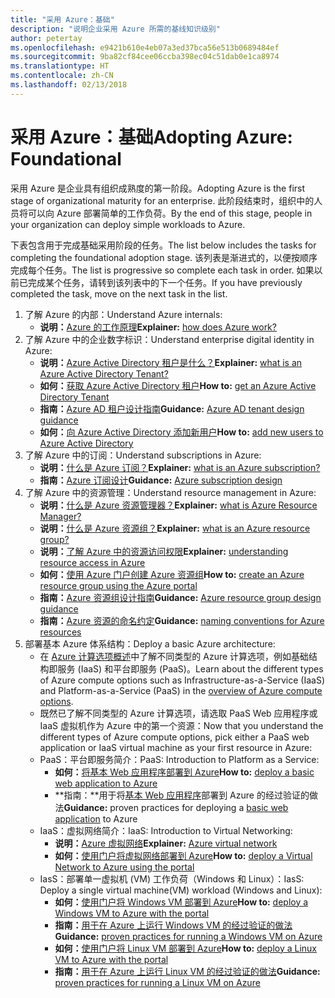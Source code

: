 ```yaml
---
title: "采用 Azure：基础"
description: "说明企业采用 Azure 所需的基线知识级别"
author: petertay
ms.openlocfilehash: e9421b610e4eb07a3ed37bca56e513b0689484ef
ms.sourcegitcommit: 9ba82cf84cee06ccba398ec04c51dab0e1ca8974
ms.translationtype: HT
ms.contentlocale: zh-CN
ms.lasthandoff: 02/13/2018
---
```

# <a name="adopting-azure-foundational"></a><span data-ttu-id="c283a-103">采用 Azure：基础</span><span class="sxs-lookup"><span data-stu-id="c283a-103">Adopting Azure: Foundational</span></span>

<span data-ttu-id="c283a-104">采用 Azure 是企业具有组织成熟度的第一阶段。</span><span class="sxs-lookup"><span data-stu-id="c283a-104">Adopting Azure is the first stage of organizational maturity for an enterprise.</span></span> <span data-ttu-id="c283a-105">此阶段结束时，组织中的人员将可以向 Azure 部署简单的工作负荷。</span><span class="sxs-lookup"><span data-stu-id="c283a-105">By the end of this stage, people in your organization can deploy simple workloads to Azure.</span></span>

<span data-ttu-id="c283a-106">下表包含用于完成基础采用阶段的任务。</span><span class="sxs-lookup"><span data-stu-id="c283a-106">The list below includes the tasks for completing the foundational adoption stage.</span></span> <span data-ttu-id="c283a-107">该列表是渐进式的，以便按顺序完成每个任务。</span><span class="sxs-lookup"><span data-stu-id="c283a-107">The list is progressive so complete each task in order.</span></span> <span data-ttu-id="c283a-108">如果以前已完成某个任务，请转到该列表中的下一个任务。</span><span class="sxs-lookup"><span data-stu-id="c283a-108">If you have previously completed the task, move on the next task in the list.</span></span> 

1. <span data-ttu-id="c283a-109">了解 Azure 的内部：</span><span class="sxs-lookup"><span data-stu-id="c283a-109">Understand Azure internals:</span></span>
    - <span data-ttu-id="c283a-110">**说明：**[Azure 的工作原理](azure-explainer.md)</span><span class="sxs-lookup"><span data-stu-id="c283a-110">**Explainer:** [how does Azure work?](azure-explainer.md)</span></span>
2. <span data-ttu-id="c283a-111">了解 Azure 中的企业数字标识：</span><span class="sxs-lookup"><span data-stu-id="c283a-111">Understand enterprise digital identity in Azure:</span></span>
    - <span data-ttu-id="c283a-112">**说明：**[Azure Active Directory 租户是什么？](tenant-explainer.md)</span><span class="sxs-lookup"><span data-stu-id="c283a-112">**Explainer:** [what is an Azure Active Directory Tenant?](tenant-explainer.md)</span></span>
    - <span data-ttu-id="c283a-113">**如何：**[获取 Azure Active Directory 租户](/azure/active-directory/develop/active-directory-howto-tenant?toc=/azure/architecture/cloud-adoption-guide/toc.json)</span><span class="sxs-lookup"><span data-stu-id="c283a-113">**How to:** [get an Azure Active Directory Tenant](/azure/active-directory/develop/active-directory-howto-tenant?toc=/azure/architecture/cloud-adoption-guide/toc.json)</span></span>
    - <span data-ttu-id="c283a-114">**指南：**[Azure AD 租户设计指南](tenant.md)</span><span class="sxs-lookup"><span data-stu-id="c283a-114">**Guidance:** [Azure AD tenant design guidance](tenant.md)</span></span>
    - <span data-ttu-id="c283a-115">**如何：**[向 Azure Active Directory 添加新用户](/azure/active-directory/add-users-azure-active-directory?toc=/azure/architecture/cloud-adoption-guide/toc.json)</span><span class="sxs-lookup"><span data-stu-id="c283a-115">**How to:** [add new users to Azure Active Directory](/azure/active-directory/add-users-azure-active-directory?toc=/azure/architecture/cloud-adoption-guide/toc.json)</span></span>    
3. <span data-ttu-id="c283a-116">了解 Azure 中的订阅：</span><span class="sxs-lookup"><span data-stu-id="c283a-116">Understand subscriptions in Azure:</span></span>
    - <span data-ttu-id="c283a-117">**说明：**[什么是 Azure 订阅？](subscription-explainer.md)</span><span class="sxs-lookup"><span data-stu-id="c283a-117">**Explainer:** [what is an Azure subscription?](subscription-explainer.md)</span></span>
    - <span data-ttu-id="c283a-118">**指南：**[Azure 订阅设计](subscription.md)</span><span class="sxs-lookup"><span data-stu-id="c283a-118">**Guidance:** [Azure subscription design](subscription.md)</span></span>
4. <span data-ttu-id="c283a-119">了解 Azure 中的资源管理：</span><span class="sxs-lookup"><span data-stu-id="c283a-119">Understand resource management in Azure:</span></span> 
    - <span data-ttu-id="c283a-120">**说明：**[什么是 Azure 资源管理器？](resource-manager-explainer.md)</span><span class="sxs-lookup"><span data-stu-id="c283a-120">**Explainer:** [what is Azure Resource Manager?](resource-manager-explainer.md)</span></span>
    - <span data-ttu-id="c283a-121">**说明：**[什么是 Azure 资源组？](resource-group-explainer.md)</span><span class="sxs-lookup"><span data-stu-id="c283a-121">**Explainer:** [what is an Azure resource group?](resource-group-explainer.md)</span></span>
    - <span data-ttu-id="c283a-122">**说明：**[了解 Azure 中的资源访问权限](/azure/active-directory/active-directory-understanding-resource-access?toc=/azure/architecture/cloud-adoption-guide/toc.json)</span><span class="sxs-lookup"><span data-stu-id="c283a-122">**Explainer:** [understanding resource access in Azure](/azure/active-directory/active-directory-understanding-resource-access?toc=/azure/architecture/cloud-adoption-guide/toc.json)</span></span>
    - <span data-ttu-id="c283a-123">**如何：**[使用 Azure 门户创建 Azure 资源组](/azure/azure-resource-manager/resource-group-portal?toc=/azure/architecture/cloud-adoption-guide/toc.json)</span><span class="sxs-lookup"><span data-stu-id="c283a-123">**How to:** [create an Azure resource group using the Azure portal](/azure/azure-resource-manager/resource-group-portal?toc=/azure/architecture/cloud-adoption-guide/toc.json)</span></span>
    - <span data-ttu-id="c283a-124">**指南：**[Azure 资源组设计指南](resource-group.md)</span><span class="sxs-lookup"><span data-stu-id="c283a-124">**Guidance:** [Azure resource group design guidance](resource-group.md)</span></span>
    - <span data-ttu-id="c283a-125">**指南：**[Azure 资源的命名约定](/azure/architecture/best-practices/naming-conventions?toc=/azure/architecture/cloud-adoption-guide/toc.json)</span><span class="sxs-lookup"><span data-stu-id="c283a-125">**Guidance:** [naming conventions for Azure resources](/azure/architecture/best-practices/naming-conventions?toc=/azure/architecture/cloud-adoption-guide/toc.json)</span></span>
5. <span data-ttu-id="c283a-126">部署基本 Azure 体系结构：</span><span class="sxs-lookup"><span data-stu-id="c283a-126">Deploy a basic Azure architecture:</span></span>
    - <span data-ttu-id="c283a-127">在 [Azure 计算选项概述](/azure/architecture/guide/technology-choices/compute-overview?toc=/azure/architecture/cloud-adoption-guide/toc.json)中了解不同类型的 Azure 计算选项，例如基础结构即服务 (IaaS) 和平台即服务 (PaaS)。</span><span class="sxs-lookup"><span data-stu-id="c283a-127">Learn about the different types of Azure compute options such as Infrastructure-as-a-Service (IaaS) and Platform-as-a-Service (PaaS) in the [overview of Azure compute options](/azure/architecture/guide/technology-choices/compute-overview?toc=/azure/architecture/cloud-adoption-guide/toc.json).</span></span>
    - <span data-ttu-id="c283a-128">既然已了解不同类型的 Azure 计算选项，请选取 PaaS Web 应用程序或 IaaS 虚拟机作为 Azure 中的第一个资源：</span><span class="sxs-lookup"><span data-stu-id="c283a-128">Now that you understand the different types of Azure compute options, pick either a PaaS web application or IaaS virtual machine as your first resource in Azure:</span></span>
    - <span data-ttu-id="c283a-129">PaaS：平台即服务简介：</span><span class="sxs-lookup"><span data-stu-id="c283a-129">PaaS: Introduction to Platform as a Service:</span></span>
        - <span data-ttu-id="c283a-130">**如何：**[将基本 Web 应用程序部署到 Azure](/azure/app-service/app-service-web-overview?toc=/azure/architecture/cloud-adoption-guide/toc.json)</span><span class="sxs-lookup"><span data-stu-id="c283a-130">**How to:** [deploy a basic web application to Azure](/azure/app-service/app-service-web-overview?toc=/azure/architecture/cloud-adoption-guide/toc.json)</span></span>
        - <span data-ttu-id="c283a-131">**指南：**用于将[基本 Web 应用程序](/azure/architecture/reference-architectures/app-service-web-app/basic-web-app?toc=/azure/architecture/cloud-adoption-guide/toc.json)部署到 Azure 的经过验证的做法</span><span class="sxs-lookup"><span data-stu-id="c283a-131">**Guidance:** proven practices for deploying a [basic web application](/azure/architecture/reference-architectures/app-service-web-app/basic-web-app?toc=/azure/architecture/cloud-adoption-guide/toc.json) to Azure</span></span>
    - <span data-ttu-id="c283a-132">IaaS：虚拟网络简介：</span><span class="sxs-lookup"><span data-stu-id="c283a-132">IaaS: Introduction to Virtual Networking:</span></span>
        - <span data-ttu-id="c283a-133">**说明：**[Azure 虚拟网络](/azure/virtual-network/virtual-networks-overview?toc=/azure/architecture/cloud-adoption-guide/toc.json)</span><span class="sxs-lookup"><span data-stu-id="c283a-133">**Explainer:** [Azure virtual network](/azure/virtual-network/virtual-networks-overview?toc=/azure/architecture/cloud-adoption-guide/toc.json)</span></span>
        - <span data-ttu-id="c283a-134">**如何：**[使用门户将虚拟网络部署到 Azure](/azure/virtual-network/virtual-networks-create-vnet-arm-pportal?toc=/azure/architecture/cloud-adoption-guide/toc.json)</span><span class="sxs-lookup"><span data-stu-id="c283a-134">**How to:** [deploy a Virtual Network to Azure using the portal](/azure/virtual-network/virtual-networks-create-vnet-arm-pportal?toc=/azure/architecture/cloud-adoption-guide/toc.json)</span></span>
    - <span data-ttu-id="c283a-135">IasS：部署单一虚拟机 (VM) 工作负荷（Windows 和 Linux）：</span><span class="sxs-lookup"><span data-stu-id="c283a-135">IasS: Deploy a single virtual machine(VM) workload (Windows and Linux):</span></span>
        - <span data-ttu-id="c283a-136">**如何：**[使用门户将 Windows VM 部署到 Azure](/azure/virtual-machines/windows/quick-create-portal?toc=/azure/architecture/cloud-adoption-guide/toc.json)</span><span class="sxs-lookup"><span data-stu-id="c283a-136">**How to:** [deploy a Windows VM to Azure with the portal](/azure/virtual-machines/windows/quick-create-portal?toc=/azure/architecture/cloud-adoption-guide/toc.json)</span></span>
        - <span data-ttu-id="c283a-137">**指南：**[用于在 Azure 上运行 Windows VM 的经过验证的做法](/azure/architecture/reference-architectures/virtual-machines-windows/single-vm?toc=/azure/architecture/cloud-adoption-guide/toc.json)</span><span class="sxs-lookup"><span data-stu-id="c283a-137">**Guidance:** [proven practices for running a Windows VM on Azure](/azure/architecture/reference-architectures/virtual-machines-windows/single-vm?toc=/azure/architecture/cloud-adoption-guide/toc.json)</span></span>
        - <span data-ttu-id="c283a-138">**如何：**[使用门户将 Linux VM 部署到 Azure](/azure/virtual-machines/linux/quick-create-portal?toc=/azure/architecture/cloud-adoption-guide/toc.json)</span><span class="sxs-lookup"><span data-stu-id="c283a-138">**How to:** [deploy a Linux VM to Azure with the portal](/azure/virtual-machines/linux/quick-create-portal?toc=/azure/architecture/cloud-adoption-guide/toc.json)</span></span>
        - <span data-ttu-id="c283a-139">**指南：**[用于在 Azure 上运行 Linux VM 的经过验证的做法](/azure/architecture/reference-architectures/virtual-machines-linux/single-vm?toc=/azure/architecture/cloud-adoption-guide/toc.json)</span><span class="sxs-lookup"><span data-stu-id="c283a-139">**Guidance:** [proven practices for running a Linux VM on Azure](/azure/architecture/reference-architectures/virtual-machines-linux/single-vm?toc=/azure/architecture/cloud-adoption-guide/toc.json)</span></span>
